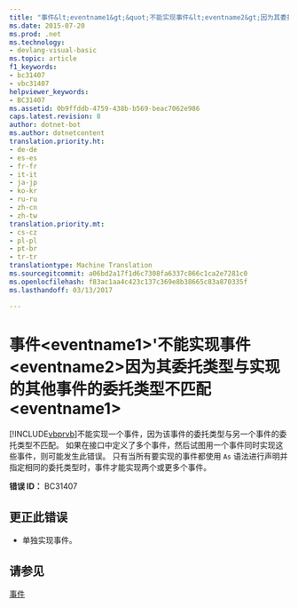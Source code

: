 ```yaml
---
title: "事件&lt;eventname1&gt;&quot;不能实现事件&lt;eventname2&gt;因为其委托类型与实现的其他事件的委托类型不匹配&lt;eventname1&gt;&quot; |Microsoft 文档"
ms.date: 2015-07-20
ms.prod: .net
ms.technology:
- devlang-visual-basic
ms.topic: article
f1_keywords:
- bc31407
- vbc31407
helpviewer_keywords:
- BC31407
ms.assetid: 0b9ffddb-4759-438b-b569-beac7062e986
caps.latest.revision: 8
author: dotnet-bot
ms.author: dotnetcontent
translation.priority.ht:
- de-de
- es-es
- fr-fr
- it-it
- ja-jp
- ko-kr
- ru-ru
- zh-cn
- zh-tw
translation.priority.mt:
- cs-cz
- pl-pl
- pt-br
- tr-tr
translationtype: Machine Translation
ms.sourcegitcommit: a06bd2a17f1d6c7308fa6337c866c1ca2e7281c0
ms.openlocfilehash: f83ac1aa4c423c137c369e8b38665c83a870335f
ms.lasthandoff: 03/13/2017

---
```

# <a name="event-39lteventname1gt39-cannot-implement-event-39lteventname2gt39-because-its-delegate-type-does-not-match-the-delegate-type-of-another-event-implemented-by-39lteventname1gt39"></a>事件&lt;eventname1&gt;'不能实现事件&lt;eventname2&gt;因为其委托类型与实现的其他事件的委托类型不匹配&lt;eventname1&gt;
[!INCLUDE[vbprvb](../../csharp/programming-guide/concepts/linq/includes/vbprvb_md.md)]不能实现一个事件，因为该事件的委托类型与另一个事件的委托类型不匹配。 如果在接口中定义了多个事件，然后试图用一个事件同时实现这些事件，则可能发生此错误。 只有当所有要实现的事件都使用 `As` 语法进行声明并指定相同的委托类型时，事件才能实现两个或更多个事件。  
  
 **错误 ID：** BC31407  
  
## <a name="to-correct-this-error"></a>更正此错误  
  
-   单独实现事件。  
  
## <a name="see-also"></a>请参见  
 [事件](../../visual-basic/programming-guide/language-features/events/index.md)
